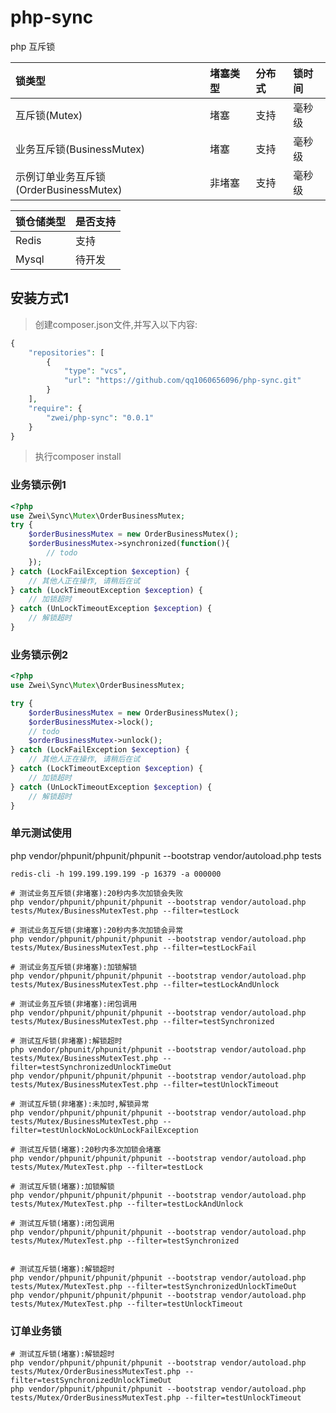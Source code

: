 # php-sync
php 互斥锁

| 锁类型 | 堵塞类型 | 分布式 | 锁时间 |
| :------- | :----  | :----  | :----  |
| 互斥锁(Mutex)    | 堵塞   | 支持 | 毫秒级 |
| 业务互斥锁(BusinessMutex)  |堵塞   | 支持 | 毫秒级 |
| 示例订单业务互斥锁(OrderBusinessMutex) | 非堵塞  | 支持 | 毫秒级 |

| 锁仓储类型 | 是否支持 |
| :------- | :----  |
| Redis    | 支持   |
| Mysql    | 待开发  |

## 安装方式1
> 创建composer.json文件,并写入以下内容:

```php
{
    "repositories": [
        {
            "type": "vcs",
            "url": "https://github.com/qq1060656096/php-sync.git"
        }
    ],
    "require": {
        "zwei/php-sync": "0.0.1"
    }
}
```
> 执行composer install





### 业务锁示例1
```php
<?php
use Zwei\Sync\Mutex\OrderBusinessMutex;
try {
    $orderBusinessMutex = new OrderBusinessMutex();
    $orderBusinessMutex->synchronized(function(){
        // todo
    });
} catch (LockFailException $exception) {
    // 其他人正在操作, 请稍后在试
} catch (LockTimeoutException $exception) {
    // 加锁超时
} catch (UnLockTimeoutException $exception) {
    // 解锁超时
}
```

### 业务锁示例2
```php
<?php
use Zwei\Sync\Mutex\OrderBusinessMutex;

try {
    $orderBusinessMutex = new OrderBusinessMutex();
    $orderBusinessMutex->lock();
    // todo
    $orderBusinessMutex->unlock();
} catch (LockFailException $exception) {
    // 其他人正在操作, 请稍后在试
} catch (LockTimeoutException $exception) {
    // 加锁超时
} catch (UnLockTimeoutException $exception) {
    // 解锁超时
}
```


### 单元测试使用
php vendor/phpunit/phpunit/phpunit --bootstrap vendor/autoload.php tests

```
redis-cli -h 199.199.199.199 -p 16379 -a 000000

# 测试业务互斥锁(非堵塞):20秒内多次加锁会失败
php vendor/phpunit/phpunit/phpunit --bootstrap vendor/autoload.php tests/Mutex/BusinessMutexTest.php --filter=testLock

# 测试业务互斥锁(非堵塞):20秒内多次加锁会异常
php vendor/phpunit/phpunit/phpunit --bootstrap vendor/autoload.php tests/Mutex/BusinessMutexTest.php --filter=testLockFail

# 测试业务互斥锁(非堵塞):加锁解锁
php vendor/phpunit/phpunit/phpunit --bootstrap vendor/autoload.php tests/Mutex/BusinessMutexTest.php --filter=testLockAndUnlock

# 测试业务互斥锁(非堵塞):闭包调用
php vendor/phpunit/phpunit/phpunit --bootstrap vendor/autoload.php tests/Mutex/BusinessMutexTest.php --filter=testSynchronized

# 测试互斥锁(非堵塞):解锁超时
php vendor/phpunit/phpunit/phpunit --bootstrap vendor/autoload.php tests/Mutex/BusinessMutexTest.php --filter=testSynchronizedUnlockTimeOut
php vendor/phpunit/phpunit/phpunit --bootstrap vendor/autoload.php tests/Mutex/BusinessMutexTest.php --filter=testUnlockTimeout

# 测试互斥锁(非堵塞):未加时,解锁异常
php vendor/phpunit/phpunit/phpunit --bootstrap vendor/autoload.php tests/Mutex/BusinessMutexTest.php --filter=testUnlockNoLockUnLockFailException

# 测试互斥锁(堵塞):20秒内多次加锁会堵塞
php vendor/phpunit/phpunit/phpunit --bootstrap vendor/autoload.php tests/Mutex/MutexTest.php --filter=testLock

# 测试互斥锁(堵塞):加锁解锁
php vendor/phpunit/phpunit/phpunit --bootstrap vendor/autoload.php tests/Mutex/MutexTest.php --filter=testLockAndUnlock

# 测试互斥锁(堵塞):闭包调用
php vendor/phpunit/phpunit/phpunit --bootstrap vendor/autoload.php tests/Mutex/MutexTest.php --filter=testSynchronized


# 测试互斥锁(堵塞):解锁超时
php vendor/phpunit/phpunit/phpunit --bootstrap vendor/autoload.php tests/Mutex/MutexTest.php --filter=testSynchronizedUnlockTimeOut
php vendor/phpunit/phpunit/phpunit --bootstrap vendor/autoload.php tests/Mutex/MutexTest.php --filter=testUnlockTimeout

```

### 订单业务锁
```
# 测试互斥锁(堵塞):解锁超时
php vendor/phpunit/phpunit/phpunit --bootstrap vendor/autoload.php tests/Mutex/OrderBusinessMutexTest.php --filter=testSynchronizedUnlockTimeOut
php vendor/phpunit/phpunit/phpunit --bootstrap vendor/autoload.php tests/Mutex/OrderBusinessMutexTest.php --filter=testUnlockTimeout

```
